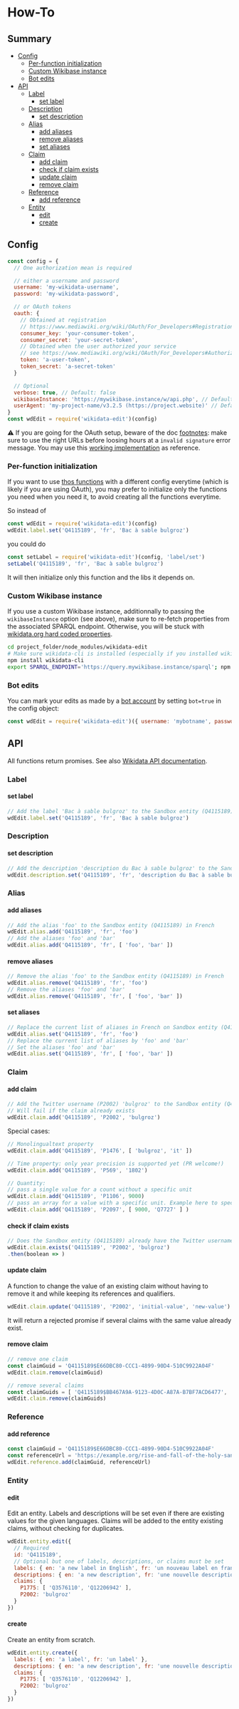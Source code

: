 # How-To

## Summary

<!-- START doctoc generated TOC please keep comment here to allow auto update -->
<!-- DON'T EDIT THIS SECTION, INSTEAD RE-RUN doctoc TO UPDATE -->


- [Config](#config)
  - [Per-function initialization](#per-function-initialization)
  - [Custom Wikibase instance](#custom-wikibase-instance)
  - [Bot edits](#bot-edits)
- [API](#api)
  - [Label](#label)
    - [set label](#set-label)
  - [Description](#description)
    - [set description](#set-description)
  - [Alias](#alias)
    - [add aliases](#add-aliases)
    - [remove aliases](#remove-aliases)
    - [set aliases](#set-aliases)
  - [Claim](#claim)
    - [add claim](#add-claim)
    - [check if claim exists](#check-if-claim-exists)
    - [update claim](#update-claim)
    - [remove claim](#remove-claim)
  - [Reference](#reference)
    - [add reference](#add-reference)
  - [Entity](#entity)
    - [edit](#edit)
    - [create](#create)

<!-- END doctoc generated TOC please keep comment here to allow auto update -->

## Config
```js
const config = {
  // One authorization mean is required

  // either a username and password
  username: 'my-wikidata-username',
  password: 'my-wikidata-password',

  // or OAuth tokens
  oauth: {
    // Obtained at registration
    // https://www.mediawiki.org/wiki/OAuth/For_Developers#Registration
    consumer_key: 'your-consumer-token',
    consumer_secret: 'your-secret-token',
    // Obtained when the user authorized your service
    // see https://www.mediawiki.org/wiki/OAuth/For_Developers#Authorization
    token: 'a-user-token',
    token_secret: 'a-secret-token'
  }

  // Optional
  verbose: true, // Default: false
  wikibaseInstance: 'https://mywikibase.instance/w/api.php', // Default: https://www.wikidata.org/w/api.php
  userAgent: 'my-project-name/v3.2.5 (https://project.website)' // Default: `wikidata-edit/${pkg.version} (https://github.com/maxlath/wikidata-edit)`
}
const wdEdit = require('wikidata-edit')(config)
```

:warning: If you are going for the OAuth setup, beware of the doc [footnotes](https://www.mediawiki.org/wiki/OAuth/For_Developers#Notes): make sure to use the right URLs before loosing hours at a `invalid signature` error message. You may use this [working implementation](https://github.com/inventaire/inventaire/blob/3dbec5706f414f3359d2437f9e2ca59d9b6b0687/server/controllers/auth/wikidata_oauth.coffee) as reference.

### Per-function initialization
If you want to use [thos functions](#API) with a different config everytime (which is likely if you are using OAuth), you may prefer to initialize only the functions you need when you need it, to avoid creating all the functions everytime.

So instead of
```js
const wdEdit = require('wikidata-edit')(config)
wdEdit.label.set('Q4115189', 'fr', 'Bac à sable bulgroz')
```
you could do
```js
const setLabel = require('wikidata-edit')(config, 'label/set')
setLabel('Q4115189', 'fr', 'Bac à sable bulgroz')
```
It will then initialize only this function and the libs it depends on.

### Custom Wikibase instance

If you use a custom Wikibase instance, additionnally to passing the `wikibaseInstance` option (see above), make sure to re-fetch properties from the associated SPARQL endpoint. Otherwise, you will be stuck with [wikidata.org hard coded properties](https://github.com/maxlath/wikidata-edit/blob/ae13c6d5923edd3c092f25ee76fa141e7777aad0/lib/properties/properties.js).
```sh
cd project_folder/node_modules/wikidata-edit
# Make sure wikidata-cli is installed (especially if you installed wikidata-edit in production mode)
npm install wikidata-cli
export SPARQL_ENDPOINT='https://query.mywikibase.instance/sparql'; npm run update-properties
```

### Bot edits
You can mark your edits as made by a [bot account](https://www.wikidata.org/wiki/Wikidata:Bots) by setting `bot=true` in the config object:
```js
const wdEdit = require('wikidata-edit')({ username: 'mybotname', password: 'mybotpassword', bot: true })
```

## API

All functions return promises.
See also [Wikidata API documentation](https://www.wikidata.org/w/api.php).

### Label
#### set label
```js
// Add the label 'Bac à sable bulgroz' to the Sandbox entity (Q4115189) in French
wdEdit.label.set('Q4115189', 'fr', 'Bac à sable bulgroz')
```

### Description
#### set description
```js
// Add the description 'description du Bac à sable bulgroz' to the Sandbox entity (Q4115189) in French
wdEdit.description.set('Q4115189', 'fr', 'description du Bac à sable bulgroz')
```

### Alias
#### add aliases
```js
// Add the alias 'foo' to the Sandbox entity (Q4115189) in French
wdEdit.alias.add('Q4115189', 'fr', 'foo')
// Add the aliases 'foo' and 'bar'
wdEdit.alias.add('Q4115189', 'fr', [ 'foo', 'bar' ])
```

#### remove aliases
```js
// Remove the alias 'foo' to the Sandbox entity (Q4115189) in French
wdEdit.alias.remove('Q4115189', 'fr', 'foo')
// Remove the aliases 'foo' and 'bar'
wdEdit.alias.remove('Q4115189', 'fr', [ 'foo', 'bar' ])
```

#### set aliases
```js
// Replace the current list of aliases in French on Sandbox entity (Q4115189) by 'foo'
wdEdit.alias.set('Q4115189', 'fr', 'foo')
// Replace the current list of aliases by 'foo' and 'bar'
// Set the aliases 'foo' and 'bar'
wdEdit.alias.set('Q4115189', 'fr', [ 'foo', 'bar' ])
```

### Claim
#### add claim
```js
// Add the Twitter username (P2002) 'bulgroz' to the Sandbox entity (Q4115189)
// Will fail if the claim already exists
wdEdit.claim.add('Q4115189', 'P2002', 'bulgroz')

```
Special cases:
```js
// Monolingualtext property
wdEdit.claim.add('Q4115189', 'P1476', [ 'bulgroz', 'it' ])

// Time property: only year precision is supported yet (PR welcome!)
wdEdit.claim.add('Q4115189', 'P569', '1802')

// Quantity:
// pass a single value for a count without a specific unit
wdEdit.claim.add('Q4115189', 'P1106', 9000)
// pass an array for a value with a specific unit. Example here to specify minutes (Q7727)
wdEdit.claim.add('Q4115189', 'P2097', [ 9000, 'Q7727' ] )
```

#### check if claim exists
```js
// Does the Sandbox entity (Q4115189) already have the Twitter username (P2002) 'bulgroz'?
wdEdit.claim.exists('Q4115189', 'P2002', 'bulgroz')
.then(boolean => )
```

#### update claim
A function to change the value of an existing claim without having to remove it and while keeping its references and qualifiers.
```js
wdEdit.claim.update('Q4115189', 'P2002', 'initial-value', 'new-value')
```
It will return a rejected promise if several claims with the same value already exist.

#### remove claim
```js
// remove one claim
const claimGuid = 'Q4115189$E66DBC80-CCC1-4899-90D4-510C9922A04F'
wdEdit.claim.remove(claimGuid)

// remove several claims
const claimGuids = [ 'Q4115189$BB467A9A-9123-4D0C-A87A-B7BF7ACD6477', 'Q4115189$D2CC0D8C-187C-40CD-8CF3-F6AAFE1496F4' ]
wdEdit.claim.remove(claimGuids)
```

### Reference

#### add reference

```js
const claimGuid = 'Q4115189$E66DBC80-CCC1-4899-90D4-510C9922A04F'
const referenceUrl = 'https://example.org/rise-and-fall-of-the-holy-sand-box'
wdEdit.reference.add(claimGuid, referenceUrl)
```

### Entity

#### edit
Edit an entity. Labels and descriptions will be set even if there are existing values for the given languages. Claims will be added to the entity existing claims, without checking for duplicates.
```js
wdEdit.entity.edit({
  // Required
  id: 'Q4115189',
  // Optional but one of labels, descriptions, or claims must be set
  labels: { en: 'a new label in English', fr: 'un nouveau label en français' },
  descriptions: { en: 'a new description', fr: 'une nouvelle description' },
  claims: {
    P1775: [ 'Q3576110', 'Q12206942' ],
    P2002: 'bulgroz'
  }
})
```

#### create
Create an entity from scratch.
```js
wdEdit.entity.create({
  labels: { en: 'a label', fr: 'un label' },
  descriptions: { en: 'a new description', fr: 'une nouvelle description' },
  claims: {
    P1775: [ 'Q3576110', 'Q12206942' ],
    P2002: 'bulgroz'
  }
})
```
